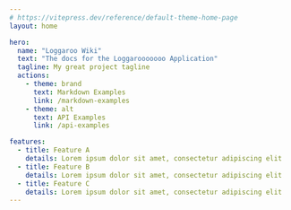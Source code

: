 ```yaml
---
# https://vitepress.dev/reference/default-theme-home-page
layout: home

hero:
  name: "Loggaroo Wiki"
  text: "The docs for the Loggarooooooo Application"
  tagline: My great project tagline
  actions:
    - theme: brand
      text: Markdown Examples
      link: /markdown-examples
    - theme: alt
      text: API Examples
      link: /api-examples

features:
  - title: Feature A
    details: Lorem ipsum dolor sit amet, consectetur adipiscing elit
  - title: Feature B
    details: Lorem ipsum dolor sit amet, consectetur adipiscing elit
  - title: Feature C
    details: Lorem ipsum dolor sit amet, consectetur adipiscing elit
---
```


